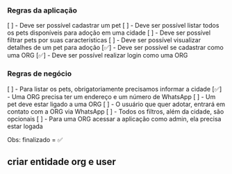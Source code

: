 ### Regras da aplicação

[ ] - Deve ser possível cadastrar um pet 
[ ] - Deve ser possível listar todos os pets disponíveis para adoção em uma cidade 
[ ] - Deve ser possível filtrar pets por suas características 
[ ] - Deve ser possível visualizar detalhes de um pet para adoção 
[✅] - Deve ser possível se cadastrar como uma ORG 
[✅] - Deve ser possível realizar login como uma ORG 

### Regras de negócio

[ ] - Para listar os pets, obrigatoriamente precisamos informar a cidade
[✅] - Uma ORG precisa ter um endereço e um número de WhatsApp 
[ ] - Um pet deve estar ligado a uma ORG
[ ] - O usuário que quer adotar, entrará em contato com a ORG via WhatsApp
[ ] - Todos os filtros, além da cidade, são opcionais
[ ] - Para uma ORG acessar a aplicação como admin, ela precisa estar logada

Obs: finalizado = ✅

## criar entidade org e user